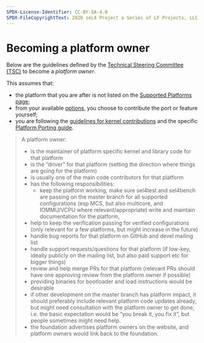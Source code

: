 ```yaml
---
SPDX-License-Identifier: CC-BY-SA-4.0
SPDX-FileCopyrightText: 2020 seL4 Project a Series of LF Projects, LLC.
---
```


# Becoming a platform owner

Below are the guidelines defined by the [Technical Steering Committee
(TSC)](https://sel4.systems/Foundation/TSC/) to become a *platform owner*.

This assumes that:

* the platform that you are after is not listed on the [Supported Platforms
  page](/Hardware/);
* from your available [options](/Hardware/index.html#not-in-the-lists-below),
  you choose to contribute the port or feature yourself;
* you are following the [guidelines for kernel
  contributions](/projects/sel4/kernel-contribution.html#) and the specific
  [Platform Porting guide](/projects/sel4/porting).

> A platform owner:
>
> * is the maintainer of platform specific kernel and library code for that
>   platform
> * is the “driver” for that platform (setting the direction where things are
>   going for the platform)
> * is usually one of the main code contributors for that platform
> * has the following responsibilities:
>   * keep the platform working, make sure sel4test and sel4bench are passing on
>     the master branch for all supported configurations (esp MCS, but also
>     multicore, and IOMMU/VCPU where relevant/appropriate) write and maintain
>     documentation for the platform,
> * help to keep the verification passing for verified configurations (only
>   relevant for a few platforms, but might increase in the future)
> * handle bug reports for that platform on GitHub and devel mailing list
> * handle support requests/questions for that platform (if low-key, ideally
>   publicly on the mailing list, but also paid support etc for bigger things)
> * review and help merge PRs for that platform (relevant PRs should have one
>   approving review from the platform owner if possible)
> * providing binaries for bootloader and load instructions would be desirable
> * if other development on the master branch has platform impact, it should
>   preferably include relevant platform code updates already, but might need
>   consultation with the platform owner to get done, i.e. the basic expectation
>   would be “you break it, you fix it”, but people sometimes might need help.
> * the foundation advertises platform owners on the website, and platform owners
>   would link back to the foundation.

